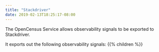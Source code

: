 ```yaml
---
title: "Stackdriver"
date: 2019-02-13T18:25:17-08:00
---
```


The OpenCensus Service allows observability signals to be exported to Stackdriver.

It exports out the following observability signals:
{{% children %}}
